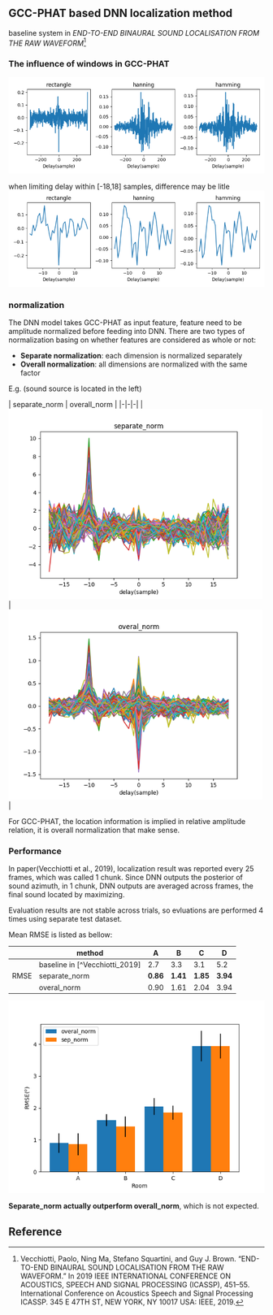 ## GCC-PHAT based DNN localization method
baseline system in *END-TO-END BINAURAL SOUND LOCALISATION FROM THE RAW WAVEFORM*[^Vecchiotti_2019]

### The influence of windows in GCC-PHAT
  <img src='images/gcc_phat_diff_window.png'>

when limiting delay within [-18,18] samples, difference may be litle
  <img src='images/gcc_phat_diff_window_range_limited.png'>

### normalization

  The DNN model takes GCC-PHAT as input feature, feature need to be amplitude normalized before feeding into DNN. There are two types of normalization basing on whether features are considered as whole or not:
  -  **Separate normalization**: each dimension is normalized separately
  -  **Overall normalization**: all dimensions are normalized with the same factor

E.g. (sound source is located in the left)

  | separate_norm  | overall_norm |
  |-|-|-|
  | <img src='images/separate_norm.png' width=500pt> | <img src='images/overall_norm.png' width=500pt> |

  For GCC-PHAT, the location information is implied in relative amplitude relation, it is overall normalization that make sense.

### Performance

In paper(Vecchiotti et al., 2019), localization result was reported every 25 frames, which was called 1 chunk. Since DNN outputs the posterior of sound azimuth, in 1 chunk, DNN outputs are averaged across frames, the final sound located by maximizing.

Evaluation results are not stable across trials, so evluations are performed 4 times using separate test dataset.

 Mean RMSE is listed as bellow:
  <table align=center>
    <thead>
      <tr>
        <th></th>
        <th>method</th>
        <th>A</th>
        <th>B</th>
        <th>C</th>
        <th>D</th>
      </tr>
    </thead>
  <tbody>
    <tr>
      <td rowspan=3> RMSE </td>
      <td>baseline in [^Vecchiotti_2019] </td><td>2.7</td><td>3.3</td><td>3.1</td><td>5.2</td>
    </tr>
    <tr>
      <td>separate_norm</td><td><strong>0.86</strong></td><td><strong>1.41</strong></td><td><strong>1.85</strong></td><td><strong>3.94</strong></td>
    </tr>
    <tr>
      <td>overal_norm</td><td>0.90</td><td>1.61</td><td>2.04</td><td>3.94</td>
    </tr>
  </tbody>
  </table>

  <img src='images/rmse_diff_norm.png'>



 **Separate_norm actually outperform overall_norm**, which is not expected.

## Reference
[^Vecchiotti_2019]: Vecchiotti, Paolo, Ning Ma, Stefano Squartini, and Guy J. Brown. “END-TO-END BINAURAL SOUND LOCALISATION FROM THE RAW WAVEFORM.” In 2019 IEEE INTERNATIONAL CONFERENCE ON ACOUSTICS, SPEECH AND SIGNAL PROCESSING (ICASSP), 451–55. International Conference on Acoustics Speech and Signal Processing ICASSP. 345 E 47TH ST, NEW YORK, NY 10017 USA: IEEE, 2019.
